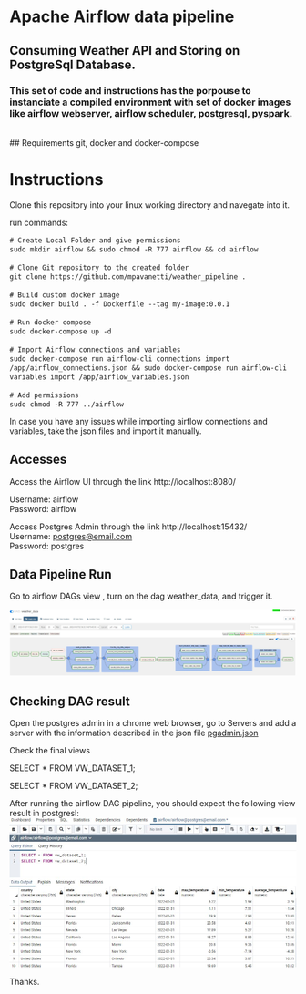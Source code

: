 # Apache Airflow data pipeline
## Consuming Weather API and Storing on PostgreSql Database.

### This set of code and instructions has the porpouse to instanciate a compiled environment with set of docker images like airflow webserver, airflow scheduler, postgresql, pyspark.
  
<br>  
## Requirements
git, docker and docker-compose  
<br>  

# Instructions
Clone this repository into your linux working directory and navegate into it.  
  
run commands:
```
# Create Local Folder and give permissions
sudo mkdir airflow && sudo chmod -R 777 airflow && cd airflow

# Clone Git repository to the created folder
git clone https://github.com/mpavanetti/weather_pipeline .

# Build custom docker image
sudo docker build . -f Dockerfile --tag my-image:0.0.1

# Run docker compose
sudo docker-compose up -d

# Import Airflow connections and variables
sudo docker-compose run airflow-cli connections import /app/airflow_connections.json && sudo docker-compose run airflow-cli variables import /app/airflow_variables.json

# Add permissions
sudo chmod -R 777 ../airflow
```

In case you have any issues while importing airflow connections and variables, take the json files and import it manually.

## Accesses
Access the Airflow UI through the link http://localhost:8080/  

Username: airflow  
Password: airflow
  
Access Postgres Admin through the link http://localhost:15432/  
Username: postgres@email.com  
Password: postgres


## Data Pipeline Run
Go to airflow DAGs view , turn on the dag weather_data, and trigger it.  

![weather_data](img/DAG.JPG)

## Checking DAG result

Open the postgres admin in a chrome web browser, go to Servers and add a server with the information described in the json file [pgadmin.json](pgadmin.json)
  
Check the final views  

SELECT * FROM VW_DATASET_1;  

SELECT * FROM VW_DATASET_2;  
  
After running the airflow DAG pipeline, you should expect the following view result in postgresl:  
![weather_data](img/views.JPG)

Thanks.
